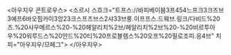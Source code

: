 <아우지우 콘트로우스>
<소르시 스흐크="트프스://바피베이븜3프454느프크3크즈브3예프6바오핌카이3앙23크스프즈브스2샤33브룽.이프프스.드웨브.링크/다비드%20즈.%20샤우메르스%20-%20헤알리치%2브/헤알리치%2브%20-%20비르투아우%20워루드스%20안드%20티%20프로블렘스%20오프%20필로조피.응4브" 치피="아우지우/므페그">
</아우지우>
